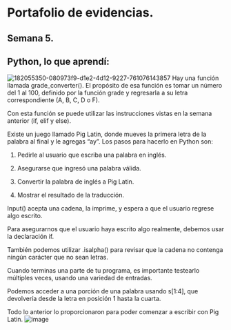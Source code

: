 # Portafolio de evidencias.

## Semana 5.

## Python, lo que aprendí:
![182055350-080973f9-d1e2-4d12-9227-761076143857](https://user-images.githubusercontent.com/109629371/184563524-66aa84c4-fc51-4f6a-b4c8-3c115a51541f.png)
Hay una función llamada grade_converter().
El propósito de esa función es tomar un número del 1 al 100, definido por la función grade y regresarla a su letra correspondiente (A, B, C, D o F).

Con esta función se puede utilizar las instrucciones vistas en la semana anterior (if, elif y else).

Existe un juego llamado Pig Latin, donde mueves la primera letra de la palabra al final y le agregas “ay”. Los pasos para hacerlo en Python son:

1.	Pedirle al usuario que escriba una palabra en inglés.

2.	Asegurarse que ingresó una palabra válida.

3.	Convertir la palabra de inglés a Pig Latin.

4.	Mostrar el resultado de la traducción.

Input() acepta una cadena, la imprime, y espera a que el usuario regrese algo escrito.

Para asegurarnos que el usuario haya escrito algo realmente, debemos usar la declaración if.

También podemos utilizar .isalpha() para revisar que la cadena no contenga ningún carácter que no sean letras.

Cuando terminas una parte de tu programa, es importante testearlo múltiples veces, usando una variedad de entradas.

Podemos acceder a una porción de una palabra usando s[1:4], que devolvería desde la letra en posición 1 hasta la cuarta.

Todo lo anterior lo proporcionaron para poder comenzar a escribir con Pig Latin.
![image](https://user-images.githubusercontent.com/109629371/184563686-ec13f826-9e3b-4bc5-b8d8-900230f5ade8.png)
